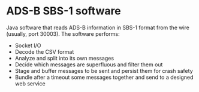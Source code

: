 ADS-B SBS-1 software
====================

Java software that reads ADS-B information in SBS-1 format from the wire (usually, port 30003). The software performs:

* Socket I/O
* Decode the CSV format
* Analyze and split into its own messages
* Decide which messages are superfluous and filter them out
* Stage and buffer messages to be sent and persist them for crash safety
* Bundle after a timeout some messages together and send to a designed web service

